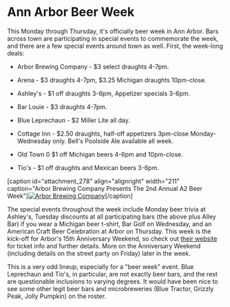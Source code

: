 Ann Arbor Beer Week
===================

This Monday through Thursday, it's officially beer week in Ann Arbor. Bars across town are participating in special events to commemorate the week, and there are a few special events around town as well. First, the week-long deals:

*   Arbor Brewing Company - $3 select draughts 4-7pm.

*   Arena - $3 draughts 4-7pm, $3.25 Michigan draughts 10pm-close.

*   Ashley's - $1 off draughts 3-6pm, Appetizer specials 3-6pm.

*   Bar Louie - $3 draughts 4-7pm.

*   Blue Leprechaun - $2 Miller Lite all day.

*   Cottage Inn - $2.50 draughts, half-off appetizers 3pm-close Monday-Wednesday only. Bell's Poolside Ale available all week.

*   Old Town 0 $1 off Michigan beers 4-6pm and 10pm-close.

*   Tio's - $1 off draughts and Mexican beers 3-6pm.

\[caption id="attachment\_278" align="alignright" width="211" caption="Arbor Brewing Company Presents The 2nd Annual A2 Beer Week"\][![Arbor Brewing Company](http://www.panel-creations.com/varsity_brew/wp-content/uploads/2010/08/arborlogo.gif "Arbor Brewing Company Logo")](http://www.panel-creations.com/varsity_brew/wp-content/uploads/2010/08/arborlogo.gif)\[/caption\]

The special events throughout the week include Monday beer trivia at Ashley's, Tuesday discounts at all participating bars (the above plus Alley Bar) if you wear a Michigan beer t-shirt, Bar Golf on Wednesday, and an American Craft Beer Celebration at Arbor on Thursday. This week is the kick-off for Arbor's 15th Anniversary Weekend, so check out [their website](http://www.arborbrewing.com) for ticket info and further details. More on the Anniversary Weekend (including details on the street party on Friday) later in the week.

This is a very odd lineup, especially for a "beer week" event. Blue Leprechaun and Tio's, in particular, are not exactly beer bars, and the rest are questionable inclusions to varying degrees. It would have been nice to see some other legit beer bars and microbreweries (Blue Tractor, Grizzly Peak, Jolly Pumpkin) on the roster.